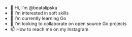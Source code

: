 - 👋 Hi, I’m @beatalipska
- 👀 I’m interested in soft skills
- 🌱 I’m currently learning Go
- 💞️ I’m looking to collaborate on open source Go projects
- 📫 How to reach me on my Instagram


